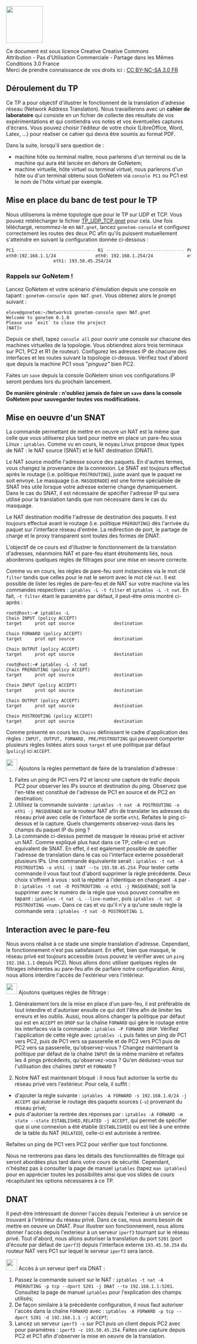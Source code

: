 <img src="https://upload.wikimedia.org/wikipedia/commons/thumb/1/12/Cc-by-nc-sa_icon.svg/1920px-Cc-by-nc-sa_icon.svg.png" width=100/>

Ce document est sous licence Creative Creative Commons <br>
Attribution - Pas d’Utilisation Commerciale - Partage dans les Mêmes Conditions 3.0 France <br>
Merci de prendre connaissance de vos droits ici : [CC BY-NC-SA 3.0 FR](https://creativecommons.org/licenses/by-nc-sa/3.0/fr/)

## Déroulement du TP

Ce TP a pour objectif d'illustrer le fonctionnent de la translation d'adresse réseau (Network Address Translation). Nous travaillerons avec un **cahier de laboratoire** qui consiste en un fichier de collecte des résultats de vos expérimentations et qui contiendra vos notes et vos éventuelles captures d'écrans. Vous pouvez choisir l'éditeur de votre choix (LibreOffice, Word, Latex, ...) pour réaliser ce cahier qui devra être soumis au format PDF. 

Dans la suite, lorsqu'il sera question de :

* machine hôte ou terminal maître, nous parlerons d'un terminal ou de la machine qui aura été lancée en dehors de GoNetem;
* machine virtuelle, hôte virtuel ou terminal virtuel, nous parlerons d'un hôte ou d'un terminal obtenu sous GoNetem via `console PC1` ou PC1 est le nom de l'hôte virtuel par exemple.

## Mise en place du banc de test pour le TP

Nous utiliserons la même topologie que pour le TP sur UDP et TCP. Vous pouvez retélécharger le fichier [TP_UDP_TCP.gnet](https://github.com/elochin/elochin.github.io/blob/master/Networking/TP%20sur%20TCP%20et%20UDP/TP_UDP_TCP.gnet) pour cela. Une fois téléchargé, renommez-le en `NAT.gnet`, lancez `gonetem-console` et configurez correctement les routes des deux PC afin qu'ils puissent mutuellement s'atteindre en suivant la configuration donnée ci-dessous :
```bash
PC1 ------------------------------ R1 ------------------------------ PC2
eth0:192.168.1.1/24               eth0: 192.168.1.254/24             eth0:193.50.45.1/24
				  eth1: 193.50.45.254/24
```
### Rappels sur GoNetem ! 

Lancez GoNetem et votre scénario d'émulation depuis une console en tapant : `gonetem-console open NAT.gnet`. Vous obtenez alors le prompt suivant :
```
eleve@gonetem:~/Networks$ gonetem-console open NAT.gnet
Welcome to gonetem 0.1.0
Please use `exit` to close the project
[NAT]>
```
Depuis ce shell, tapez `console all` pour ouvrir une console sur chacune des machines virtuelles de la topologie. Vous obtiendrez alors trois terminaux sur PC1, PC2 et R1 (le routeur). Configurez les adresses IP de chacune des interfaces et les routes suivant la topologie ci-dessus. Vérifiez tout d'abord que depuis la machine PC1 vous "*pinguez"* bien PC2.

Faites un `save` depuis la console GoNetem sinon vos configurations IP seront perdues lors du prochain lancement.

**De manière générale : n'oubliez jamais de faire un `save` dans la console GoNetem pour sauvegarder toutes vos modifications.**

## Mise en oeuvre d'un SNAT

La commande permettant de mettre en oeuvre un NAT est la même que celle que vous utiliserez plus tard pour mettre en place un pare-feu sous Linux : `iptables`. Comme vu en cours, le noyau Linux propose deux types de NAT : le NAT source (SNAT) et le NAT destination (DNAT).

Le NAT source modifie l'adresse source des paquets. En d'autres termes, vous changez la provenance de la connexion. Le SNAT est toujours effectué après le routage (i.e. politique `POSTROUTING`), juste avant que le paquet ne soit envoyé. Le masquage (i.e. `MASQUERADE`) est une forme spécialisée de SNAT très utile lorsque votre adresse externe change dynamiquement. Dans le cas du SNAT, il est nécessaire de spécifier l'adresse IP qui sera utilisé pour la translation tandis que non nécessaire dans le cas du masquage.

Le NAT destination modifie l'adresse de destination des paquets. Il est toujours effectué avant le routage (i.e. politique `PREROUTING`) dès l'arrivée du paquet sur l'interface réseau d'entrée. La redirection de port, le partage de charge et le proxy transparent sont toutes des formes de DNAT. 

L'objectif de ce cours est d'illustrer le fonctionnement de la translation d'adresses, néanmoins NAT et pare-feu étant étroitements liés, nous aborderons quelques règles de filtrages pour une mise en oeuvre correcte. 

Comme vu en cours, les règles de pare-feu sont instanciées via le mot clé `filter` tandis que celles pour le nat le seront avec le mot clé `nat`. Il est possible de lister les règles de pare-feu et de NAT sur votre machine via les commandes respectives : `iptables -L -t filter` et `iptables -L -t nat`. En fait, `-t filter` étant le paramètre par défaut, il peut-être omis montré ci-après :

```
root@host:~# iptables -L
Chain INPUT (policy ACCEPT)
target     prot opt source               destination         

Chain FORWARD (policy ACCEPT)
target     prot opt source               destination         

Chain OUTPUT (policy ACCEPT)
target     prot opt source               destination         
```
```
root@host:~# iptables -L -t nat
Chain PREROUTING (policy ACCEPT)
target     prot opt source               destination         

Chain INPUT (policy ACCEPT)
target     prot opt source               destination         

Chain OUTPUT (policy ACCEPT)
target     prot opt source               destination         

Chain POSTROUTING (policy ACCEPT)
target     prot opt source               destination   
```

Comme présenté en cours les `Chains` définissent le cadre d'application des règles : `INPUT, OUTPUT, FORWARD, PRE/POSTROUTING` qui peuvent comporter plusieurs règles listées alors sous `target` et une politique par défaut (`policy`) ici `ACCEPT`.

<img src="https://www.pinclipart.com/picdir/big/7-75450_lab-clipart-19-lab-clipart-royalty-free-huge.png" width=30 /> Ajoutons la règles permettant de faire de la translation d'adresse :

1. Faites un ping de PC1 vers P2 et lancez une capture de trafic depuis PC2 pour observer les IPs source et destination du ping. Observez que l'en-tête est constitué de l'adresse de PC1 en source et de PC2 en destination;
2. Utilisez la commande suivante : `iptables -t nat -A POSTROUTING -o eth1 -j MASQUERADE` sur le routeur NAT afin de translater les adresses du réseau privé avec celle de l'interface de sortie `eth1`. Refaites le ping ci-dessus et la capture. Quels changements observez-vous dans les champs du paquet IP du ping ? 
3. La commande ci-dessus permet de masquer le réseau privé et activer un NAT. Comme expliqué plus haut dans ce TP, celle-ci est un équivalent de SNAT. En effet, il est également possible de spécifier l'adresse de translation dans le cas où l'interface externe possèderait plusieurs IPs. Une commande équivalente serait : `iptables -t nat -A POSTROUTING -o eth1 -j SNAT --to 193.50.45.254`. Pour tester cette commande il vous faut tout d'abord supprimer la règle précédente. Deux choix s'offrent à vous : soit la répéter à l'identique en changeant `-A` par `-D` : `iptables -t nat -D POSTROUTING -o eth1 -j MASQUERADE`; soit la supprimer avec le numéro de la règle que vous pouvez connaître en tapant : `iptables -t nat -L --line-number`, puis `iptables -t nat -D POSTROUTING <num>`. Dans ce cas et vu qu'il n'y a qu'une seule règle la commande sera : `iptables -t nat -D POSTROUTING 1`. 

## Interaction avec le pare-feu

Nous avons réalisé à ce stade une simple translation d'adresse. Cependant, le fonctionnement n'est pas satisfaisant. En effet, bien que masqué, le réseau privé est toujours accessible (vous pouvez le vérifier avec un `ping 192.168.1.1` depuis PC2). Nous allons donc utiliser quelques règles de filtrages inhérentes au pare-feu afin de parfaire notre configuration. Ainsi, nous allons interdire l'accès de l'extérieur vers l'intérieur.

<img src="https://www.pinclipart.com/picdir/big/7-75450_lab-clipart-19-lab-clipart-royalty-free-huge.png" width=30 /> Ajoutons quelques règles de filtrage :

1. Généralement lors de la mise en place d'un pare-feu, il est préférable de tout interdire et d'autoriser ensuite ce qui doit l'être afin de limiter les erreurs et les oublis. Aussi, nous allons changer la politique par défaut qui est en `ACCEPT` en `DROP` sur la chaîne `FORWARD` qui gère le routage entre les interfaces via la commande : `iptables -P FORWARD DROP`. Vérifiez l'application de cette règle avec `iptables -L` puis faites un ping de PC1 vers PC2, puis de PC1 vers sa passerelle et de PC2 vers PC1 puis de PC2 vers sa passerelle, qu'observez-vous ? Changez maintenant la politique par défaut de la chaîne `INPUT` de la même manière et refaites les 4 pings précédents, qu'observez-vous ? Qu'en déduisez-vous sur l'utilisation des chaînes `INPUT` et `FORWARD` ?

2. Notre NAT est maintenant bloqué : il nous faut autoriser la sortie du réseau privé vers l'extérieur. Pour cela, il suffit :

* d'ajouter la règle suivante : `iptables -A FORWARD -s 192.168.1.0/24 -j ACCEPT` qui autorise le routage des paquets sources (`-s`) provenant du réseau privé; 
* puis d'autoriser la rentrée des réponses par : `iptables -A FORWARD -m state --state ESTABLISHED,RELATED -j ACCEPT`, qui permet de spécifier que si une connexion a été établie (`ESTABLISHED`) ou est liée à une entrée de la table du NAT (`RELATED`), celle-ci est autorisée à rentrée. 

Refaites un ping de PC1 vers PC2 pour vérifier que tout fonctionne.

   Nous ne rentrerons pas dans les détails des fonctionnalités de filtrage qui seront abordées plus tard dans votre cours de sécurité. Cependant, n'hésitez pas à consulter la page de manuel `iptables` (tapez `man iptables`) pour en apprécier toutes les possibilités ainsi que vos slides de cours récapitulant les options nécessaires à ce TP.

## DNAT

Il peut-être intéressant de donner l'accès depuis l'exterieur à un service se trouvant à l'intérieur du réseau privé. Dans ce cas, nous avons besoin de mettre en oeuvre un DNAT. Pour illustrer son fonctionnement, nous allons donner l'accès depuis l'exterieur à un serveur `iperf3` tournant sur le réseau privé. Tout d'abord, nous allons autoriser la translation du port `5201` (port d'écoute par défaut de `iperf3`) depuis l'interface externe `193.45.50.254` du routeur NAT vers PC1 sur lequel le serveur `iperf3` sera lancé.

<img src="https://www.pinclipart.com/picdir/big/7-75450_lab-clipart-19-lab-clipart-royalty-free-huge.png" width=30 /> Accès à un serveur iperf via DNAT :

1. Passez la commande suivant sur le NAT : `iptables -t nat -A PREROUTING -p tcp --dport 5201 -j DNAT --to 192.168.1.1:5201`. Consultez la page de manuel `iptables` pour l'explication des champs utilisés;
2. De façon similaire à la précédente configuration, il nous faut autoriser l'accès dans la chaîne `FORWARD` avec : `iptables -A FORWARD -p tcp --dport 5201 -d 192.168.1.1 -j ACCEPT`;
3. Lancez un serveur `iperf3 -s` sur PC1 puis un client depuis PC2 avec pour paramètres : `iperf3 -c 193.50.45.254`. Faites une capture depuis PC2 et PC1 afin d'observer la mise en oeuvre de la translation.
